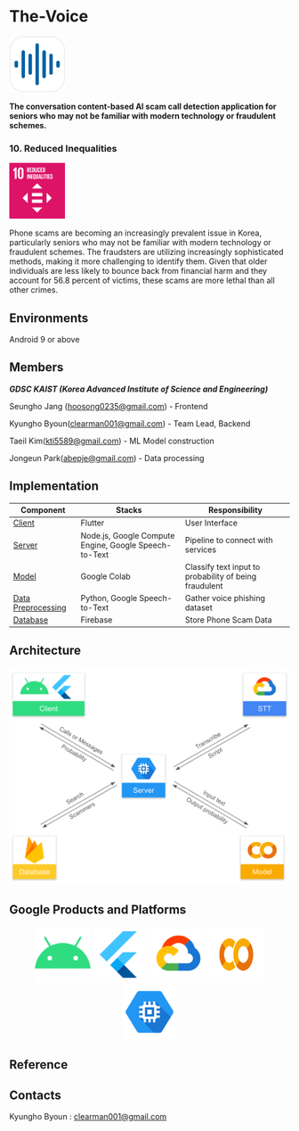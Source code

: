 # The-Voice

<img src="/profile/assets/Logo.png" height="100px" width="100px">

**The conversation content-based AI scam call detection application for seniors who may not be familiar with modern technology or fraudulent schemes.**

### 10. Reduced Inequalities

<img src="/profile/assets/Reduced-Inequalities.png" height="100px" width="100px">

Phone scams are becoming an increasingly prevalent issue in Korea, particularly seniors who may not be familiar with modern technology or fraudulent schemes. The fraudsters are utilizing increasingly sophisticated methods, making it more challenging to identify them. Given that older individuals are less likely to bounce back from financial harm and they account for 56.8 percent of victims, these scams are more lethal than all other crimes.

## Environments

Android 9 or above

## Members

**_GDSC KAIST (Korea Advanced Institute of Science and Engineering)_**

Seungho Jang (hoosong0235@gmail.com) - Frontend

Kyungho Byoun(clearman001@gmail.com) - Team Lead, Backend

Taeil Kim(kti5589@gmail.com) - ML Model construction

Jongeun Park(abepje@gmail.com) - Data processing

## Implementation

| Component | Stacks | Responsibility |
| --- | --- | --- |
| [Client](https://github.com/KAIST-Google-Solution-Challenge/frontend) | Flutter | User Interface |
| [Server](https://github.com/KAIST-Google-Solution-Challenge/backend) | Node.js, Google Compute Engine, Google Speech-to-Text | Pipeline to connect with services |
| [Model](https://github.com/KAIST-Google-Solution-Challenge/conversation_model) | Google Colab | Classify text input to probability of being fraudulent |
| [Data Preprocessing](https://github.com/KAIST-Google-Solution-Challenge/data_preprocess) | Python, Google Speech-to-Text | Gather voice phishing dataset |
| [Database]() | Firebase | Store Phone Scam Data |

## Architecture

<img src="/profile/assets/architecture.png">

## Google Products and Platforms

<p align="middle">
  <img src="/profile/assets/Android.png" height="100px" width="100px">
  <img src="/profile/assets/Flutter.png" height="100px" width="100px"> 
  <img src="/profile/assets/Google-Cloud.png" height="100px" width="100px">
  <img src="/profile/assets/Google-Colab.png" height="100px" width="100px">
  <img src="/profile/assets/GCE.png" height="100px" width="100px">
</p>

## Reference

## Contacts

Kyungho Byoun : clearman001@gmail.com
